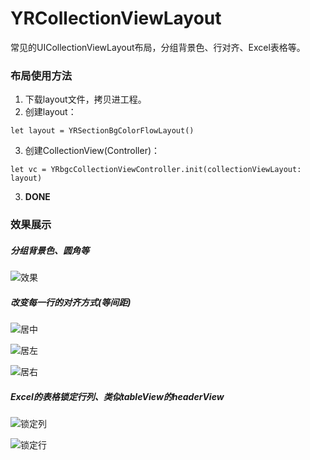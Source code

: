 # YRCollectionViewLayout
常见的UICollectionViewLayout布局，分组背景色、行对齐、Excel表格等。

### 布局使用方法

1. 下载layout文件，拷贝进工程。
2. 创建layout：
```
let layout = YRSectionBgColorFlowLayout()
```
3. 创建CollectionView(Controller)：
```
let vc = YRbgcCollectionViewController.init(collectionViewLayout: layout)
```
3. **DONE**

### 效果展示

##### 分组背景色、圆角等

![效果](https://raw.githubusercontent.com/xueyongwei/YRCollectionViewLayout/master/gif/YRSectionBgColor.gif)


##### 改变每一行的对齐方式(等间距)

![居中](https://raw.githubusercontent.com/xueyongwei/YRCollectionViewLayout/master/gif/YRAlignLineCenter.gif)

![居左](https://raw.githubusercontent.com/xueyongwei/YRCollectionViewLayout/master/gif/YRAlignLineLeft.gif)

![居右](https://raw.githubusercontent.com/xueyongwei/YRCollectionViewLayout/master/gif/YRAlignLineRight.gif)

##### Excel的表格锁定行列、类似tableView的headerView


![锁定列](https://raw.githubusercontent.com/xueyongwei/YRCollectionViewLayout/master/gif/YRFormLockV.gif)


![锁定行](https://raw.githubusercontent.com/xueyongwei/YRCollectionViewLayout/master/gif/YRFormLockH.gif)

